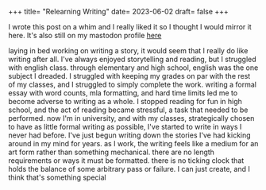 +++
title= "Relearning Writing"
date= 2023-06-02
draft= false
+++

I wrote this post on a whim and I really liked it so I thought I would mirror it here. It's also still on my mastodon profile [here](https://cutie.city/@ivy/110472695040363825)

laying in bed working on writing a story, it would seem that I really do like writing after all. I've always enjoyed storytelling and reading, but I struggled with english class. through elementary and high school, english was the one subject I dreaded. I struggled with keeping my grades on par with the rest of my classes, and I struggled to simply complete the work. writing a formal essay with word counts, mla formatting, and hard time limits led me to become adverse to writing as a whole. I stopped reading for fun in high school, and the act of reading became stressful, a task that needed to be performed. now I'm in university, and with my classes, strategically chosen to have as little formal writing as possible, I've started to write in ways I never had before. I've just begun writing down the stories I've had kicking around in my mind for years. as I work, the writing feels like a medium for an art form rather than something mechanical. there are no length requirements or ways it must be formatted. there is no ticking clock that holds the balance of some arbitrary pass or failure. I can just create, and I think that's something special